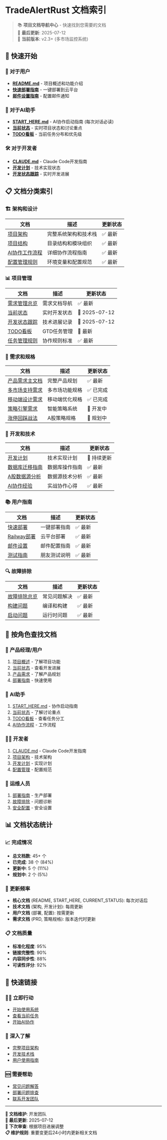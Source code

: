 # TradeAlertRust 文档索引

> 📚 **项目文档导航中心** - 快速找到您需要的文档  
> 🔄 **最后更新**: 2025-07-12  
> 🎯 **当前版本**: v2.3+ (多市场监控系统)

## 🚀 **快速开始**

### 👥 对于用户
- **[README.md](../README.md)** - 项目概述和功能介绍
- **[快速部署指南](user/deployment/QUICK_DEPLOY.md)** - 一键部署到云平台
- **[邮件设置指南](user/guides/QUICK_EMAIL_SETUP.md)** - 配置邮件通知

### 🤖 对于AI助手
- **[START_HERE.md](START_HERE.md)** - AI协作启动指南 (每次对话必读)
- **[当前状态](Requirement/CURRENT_STATUS.md)** - 实时项目状态和讨论重点
- **[TODO看板](../TODO.md)** - 当前任务分布和优先级

### 🛠️ 对于开发者
- **[CLAUDE.md](../CLAUDE.md)** - Claude Code开发指南
- **[开发计划](dev/development/DEVELOPMENT_PLAN.md)** - 技术实现状态
- **[开发状态跟踪](dev/development-status.md)** - 实时开发进展

## 📋 **文档分类索引**

### 🏗️ **架构和设计**
| 文档 | 描述 | 更新状态 |
|------|------|----------|
| [项目架构](architecture/PROJECT_ARCHITECTURE.md) | 完整系统架构和技术栈 | ✅ 最新 |
| [项目结构](architecture/PROJECT_STRUCTURE_V2.md) | 目录结构和模块组织 | ✅ 最新 |
| [AI协作工作流程](dev/ai-collaboration-workflow.md) | 详细协作流程指南 | ✅ 最新 |
| [配置管理规则](technical/CONFIGURATION_MANAGEMENT.md) | 环境变量和配置规范 | ✅ 最新 |

### 📊 **项目管理**
| 文档 | 描述 | 更新状态 |
|------|------|----------|
| [需求管理总览](Requirement/README.md) | 需求文档导航 | ✅ 最新 |
| [当前状态](Requirement/CURRENT_STATUS.md) | 实时开发状态 | 🔄 2025-07-12 |
| [开发状态跟踪](dev/development-status.md) | 技术进展记录 | 🔄 2025-07-12 |
| [TODO看板](../TODO.md) | GTD任务管理 | 🔄 最新 |
| [任务管理规则](../TODO看板分工规则标准.md) | 协作规则标准 | ✅ 最新 |

### 🎯 **需求和规格**
| 文档 | 描述 | 更新状态 |
|------|------|----------|
| [产品需求主文档](Requirement/1.1-PRD_MASTER.md) | 完整产品规划 | ✅ 最新 |
| [多市场支持需求](Requirement/2.1-MULTI_MARKET.md) | 多市场功能规格 | ✅ 已完成 |
| [移动端设计需求](Requirement/2.2-MOBILE_DESIGN.md) | 移动端优化规格 | ✅ 已完成 |
| [策略引擎需求](Requirement/2.3-STRATEGY_ENGINE.md) | 智能策略系统 | 🔄 开发中 |
| [涨停回踩战法](Requirement/3.1-LIMIT_UP_PULLBACK.md) | A股策略规格 | 📝 规划中 |

### 🔧 **开发和技术**
| 文档 | 描述 | 更新状态 |
|------|------|----------|
| [开发计划](dev/development/DEVELOPMENT_PLAN.md) | 技术实现计划 | 🔄 持续更新 |
| [数据库迁移指南](dev/development/DATABASE_MIGRATION_GUIDE.md) | 数据库操作指南 | ✅ 最新 |
| [A股数据源分析](technical/A_SHARE_DATA_SOURCE_ANALYSIS.md) | 数据源技术分析 | ✅ 最新 |
| [AI协作经验](dev/ai-collaboration-insights.md) | 实战协作心得 | ✅ 最新 |

### 📚 **用户指南**
| 文档 | 描述 | 更新状态 |
|------|------|----------|
| [快速部署](user/deployment/QUICK_DEPLOY.md) | 一键部署指南 | ✅ 最新 |
| [Railway部署](user/deployment/RAILWAY_DEPLOY_GUIDE.md) | 云平台部署 | ✅ 最新 |
| [邮件设置](user/guides/QUICK_EMAIL_SETUP.md) | 邮件配置指南 | ✅ 最新 |
| [测试指南](user/guides/friend_test_guide.md) | 朋友测试说明 | ✅ 最新 |

### 🔍 **故障排除**
| 文档 | 描述 | 更新状态 |
|------|------|----------|
| [故障排除总览](troubleshooting/README.md) | 常见问题解决 | ✅ 最新 |
| [构建问题](troubleshooting/build-issues.md) | 编译和构建 | ✅ 最新 |
| [启动问题](troubleshooting/startup-issues.md) | 运行时问题 | ✅ 最新 |

## 🎯 **按角色查找文档**

### 👤 **产品经理/用户**
1. [项目概述](../README.md) - 了解项目功能
2. [当前状态](Requirement/CURRENT_STATUS.md) - 查看开发进展
3. [产品需求](Requirement/1.1-PRD_MASTER.md) - 了解产品规划
4. [部署指南](user/deployment/QUICK_DEPLOY.md) - 快速使用

### 🤖 **AI助手**
1. [START_HERE.md](START_HERE.md) - 协作启动指南
2. [当前状态](Requirement/CURRENT_STATUS.md) - 了解讨论重点
3. [TODO看板](../TODO.md) - 查看任务分工
4. [AI协作流程](dev/ai-collaboration-workflow.md) - 工作流程

### 👨‍💻 **开发者**
1. [CLAUDE.md](../CLAUDE.md) - Claude Code开发指南
2. [项目架构](architecture/PROJECT_ARCHITECTURE.md) - 技术架构
3. [开发计划](dev/development/DEVELOPMENT_PLAN.md) - 实现计划
4. [配置管理](technical/CONFIGURATION_MANAGEMENT.md) - 配置规范

### 🔧 **运维人员**
1. [部署指南](user/deployment/RAILWAY_DEPLOY_GUIDE.md) - 生产部署
2. [故障排除](troubleshooting/README.md) - 问题诊断
3. [安全配置](user/deployment/security-config.md) - 安全设置

## 📊 **文档状态统计**

### 📈 **完成情况**
- **总文档数**: 45+ 个
- **已完成**: 38 个 (84%)
- **更新中**: 5 个 (11%)
- **规划中**: 2 个 (5%)

### 🔄 **更新频率**
- **核心文档** (README, START_HERE, CURRENT_STATUS): 每次对话后
- **技术文档** (架构, 开发计划): 每周更新
- **用户文档** (部署, 配置): 按需更新
- **需求文档** (PRD, 策略规格): 版本迭代时更新

### 📋 **文档质量**
- **标准化程度**: 95%
- **链接完整性**: 90%
- **内容同步性**: 88%
- **可读性评分**: 92%

## 🔗 **快速链接**

### 🏃‍♂️ **立即行动**
- [开始使用系统](../README.md#快速开始)
- [查看当前任务](../TODO.md)
- [开始AI协作](START_HERE.md)

### 📖 **深入了解**
- [完整项目架构](architecture/PROJECT_ARCHITECTURE.md)
- [开发技术栈](dev/development/DEVELOPMENT_PLAN.md)
- [用户使用指南](user/guides/setup_example.md)

### 🆘 **需要帮助**
- [常见问题解答](troubleshooting/README.md)
- [部署问题排查](troubleshooting/startup-issues.md)
- [联系开发团队](../README.md#贡献指南)

---

**📝 文档维护**: 开发团队  
**🔄 最后更新**: 2025-07-12  
**📅 下次审查**: 根据项目进展调整  
**📋 维护规则**: 重要变更后24小时内更新相关文档